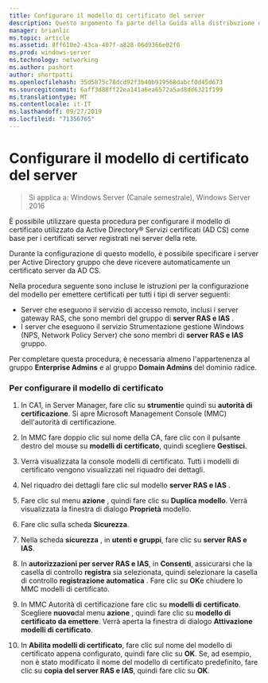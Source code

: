 ```yaml
---
title: Configurare il modello di certificato del server
description: Questo argomento fa parte della Guida alla distribuzione di un Server dei certificati per le distribuzioni Wireless e cablate 802.1 X
manager: brianlic
ms.topic: article
ms.assetid: 8ff610e2-43ca-407f-a828-06d9366e02f0
ms.prod: windows-server
ms.technology: networking
ms.author: pashort
author: shortpatti
ms.openlocfilehash: 35d5875c78dcd92f3b40b919568dabcf0d45d673
ms.sourcegitcommit: 6aff3d88ff22ea141a6ea6572a5ad8dd6321f199
ms.translationtype: MT
ms.contentlocale: it-IT
ms.lasthandoff: 09/27/2019
ms.locfileid: "71356765"
---
```

# <a name="configure-the-server-certificate-template"></a>Configurare il modello di certificato del server

>Si applica a: Windows Server (Canale semestrale), Windows Server 2016

È possibile utilizzare questa procedura per configurare il modello di certificato utilizzato da Active Directory&reg; Servizi certificati (AD CS) come base per i certificati server registrati nei server della rete.  
  
Durante la configurazione di questo modello, è possibile specificare i server per Active Directory gruppo che deve ricevere automaticamente un certificato server da AD CS.   
  
Nella procedura seguente sono incluse le istruzioni per la configurazione del modello per emettere certificati per tutti i tipi di server seguenti:  
  
- Server che eseguono il servizio di accesso remoto, inclusi i server gateway RAS, che sono membri del gruppo di **server RAS e IAS** .  
- I server che eseguono il servizio Strumentazione gestione Windows (NPS, Network Policy Server) che sono membri di **server RAS e IAS** gruppo.  
  
Per completare questa procedura, è necessaria almeno l'appartenenza al gruppo **Enterprise Admins** e al gruppo **Domain Admins** del dominio radice.  
  
### <a name="to-configure-the-certificate-template"></a>Per configurare il modello di certificato  
  
1.  In CA1, in Server Manager, fare clic su **strumenti**e quindi su **autorità di certificazione**. Si apre Microsoft Management Console (MMC) dell'autorità di certificazione.  
  
2.  In MMC fare doppio clic sul nome della CA, fare clic con il pulsante destro del mouse su **modelli di certificato**, quindi scegliere **Gestisci**.  
  
3.  Verrà visualizzata la console modelli di certificato. Tutti i modelli di certificato vengono visualizzati nel riquadro dei dettagli.  
  
4.  Nel riquadro dei dettagli fare clic sul modello **server RAS e IAS** .  
  
5.  Fare clic sul menu **azione** , quindi fare clic su **Duplica modello**. Verrà visualizzata la finestra di dialogo **Proprietà** modello.  
  
6.  Fare clic sulla scheda **Sicurezza**.   
  
7.  Nella scheda **sicurezza** , in **utenti e gruppi**, fare clic su **server RAS e IAS**.  
  
8.  In **autorizzazioni per server RAS e IAS**, in **Consenti**, assicurarsi che la casella di controllo **registra** sia selezionata, quindi selezionare la casella di controllo **registrazione automatica** . Fare clic su **OK**e chiudere lo MMC modelli di certificato.  
  
9.  In MMC Autorità di certificazione fare clic su **modelli di certificato**. Scegliere **nuovo**dal menu **azione** , quindi fare clic su **modello di certificato da emettere**. Verrà aperta la finestra di dialogo **Attivazione modelli di certificato**.  
  
10. In **Abilita modelli di certificato**, fare clic sul nome del modello di certificato appena configurato, quindi fare clic su **OK**. Se, ad esempio, non è stato modificato il nome del modello di certificato predefinito, fare clic su **copia del server RAS e IAS**, quindi fare clic su **OK**.  
  


